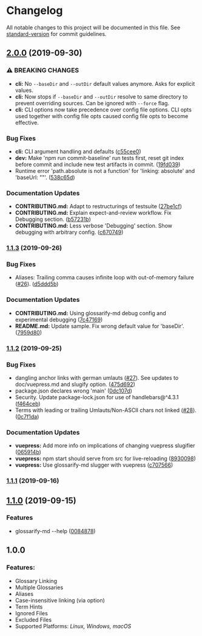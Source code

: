 # Changelog

All notable changes to this project will be documented in this file. See [standard-version](https://github.com/conventional-changelog/standard-version) for commit guidelines.

## [2.0.0](https://github.com/about-code/glossarify-md/compare/v1.1.3...v2.0.0) (2019-09-30)


### ⚠ BREAKING CHANGES

* **cli:** No `--baseDir` and `--outDir` default values anymore. Asks for explicit values.
* **cli:** Now stops if `--baseDir` and `--outDir` resolve to same directory to prevent overriding sources. Can be ignored with `--force` flag.
* **cli:** CLI options now take precedence over config file options. CLI opts used together with config file opts caused config file opts to become effective.

### Bug Fixes

* **cli:** CLI argument handling and defaults ([c55cee0](https://github.com/about-code/glossarify-md/commit/c55cee0))
* **dev:** Make 'npm run commit-baseline' run tests first, reset git index before commit and include new test artifacts in commit. ([19fd039](https://github.com/about-code/glossarify-md/commit/19fd039))
* Runtime error 'path.absolute is not a function' for 'linking: absolute' and 'baseUrl: ""'. ([538c65d](https://github.com/about-code/glossarify-md/commit/538c65d))


### Documentation Updates

* **CONTRIBUTING.md:** Adapt to restructurings of testsuite ([27be1cf](https://github.com/about-code/glossarify-md/commit/27be1cf))
* **CONTRIBUTING.md:** Explain expect-and-review workflow. Fix Debugging section. ([b57231b](https://github.com/about-code/glossarify-md/commit/b57231b))
* **CONTRIBUTING.md:** Less verbose 'Debugging' section. Show debugging with arbitrary config. ([c670749](https://github.com/about-code/glossarify-md/commit/c670749))


### [1.1.3](https://github.com/about-code/glossarify-md/compare/v1.1.2...v1.1.3) (2019-09-26)


### Bug Fixes

* Aliases: Trailing comma causes infinite loop with out-of-memory failure ([#26](https://github.com/about-code/glossarify-md/issues/26)). ([d5ddd5b](https://github.com/about-code/glossarify-md/commit/d5ddd5b))


### Documentation Updates

* **CONTRIBUTING.md:** Using glossarify-md debug config and experimental debugging ([7c47169](https://github.com/about-code/glossarify-md/commit/7c47169))
* **README.md:** Update sample. Fix wrong default value for 'baseDir'. ([7959d80](https://github.com/about-code/glossarify-md/commit/7959d80))

### [1.1.2](https://github.com/about-code/glossarify-md/compare/v1.1.1...v1.1.2) (2019-09-25)


### Bug Fixes

* dangling anchor links with german umlauts ([#27](https://github.com/about-code/glossarify-md/issues/27)). See updates to doc/vuepress.md and slugify option. ([475d692](https://github.com/about-code/glossarify-md/commit/475d692))
* package.json declares wrong 'main' ([0dc107d](https://github.com/about-code/glossarify-md/commit/0dc107d))
* Security. Update package-lock.json for use of handlebars@^4.3.1 ([f464ceb](https://github.com/about-code/glossarify-md/commit/f464ceb))
* Terms with leading or trailing Umlauts/Non-ASCII chars not linked ([#28](https://github.com/about-code/glossarify-md/issues/28)). ([0c7f1da](https://github.com/about-code/glossarify-md/commit/0c7f1da))


### Documentation Updates

* **vuepress:** Add more info on implications of changing vuepress slugifier ([065914b](https://github.com/about-code/glossarify-md/commit/065914b))
* **vuepress:** npm start should serve from src for live-reloading ([8930098](https://github.com/about-code/glossarify-md/commit/8930098))
* **vuepress:** Use glossarify-md slugger with vuepress ([c707566](https://github.com/about-code/glossarify-md/commit/c707566))

### [1.1.1](https://github.com/about-code/glossarify-md/compare/v1.1.0...v1.1.1) (2019-09-16)

## [1.1.0](https://github.com/about-code/glossarify-md/compare/v1.0.0...v1.1.0) (2019-09-15)


### Features

* glossarify-md --help ([0084878](https://github.com/about-code/glossarify-md/commit/0084878))

## 1.0.0

### Features:

- Glossary Linking
- Multiple Glossaries
- Aliases
- Case-insensitive linking (via option)
- Term Hints
- Ignored Files
- Excluded Files
- Supported Platforms: *Linux, Windows, macOS*
